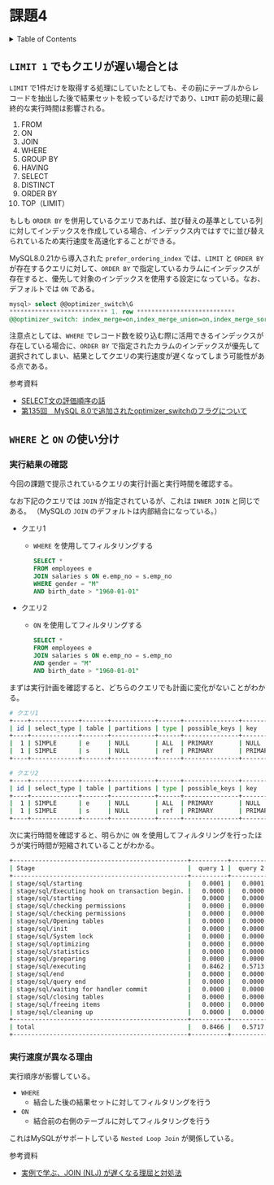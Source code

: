 # 課題4

<!-- START doctoc generated TOC please keep comment here to allow auto update -->
<!-- DON'T EDIT THIS SECTION, INSTEAD RE-RUN doctoc TO UPDATE -->
<details>
<summary>Table of Contents</summary>

- [`LIMIT 1` でもクエリが遅い場合とは](#limit-1-%E3%81%A7%E3%82%82%E3%82%AF%E3%82%A8%E3%83%AA%E3%81%8C%E9%81%85%E3%81%84%E5%A0%B4%E5%90%88%E3%81%A8%E3%81%AF)
- [`WHERE` と `ON` の使い分け](#where-%E3%81%A8-on-%E3%81%AE%E4%BD%BF%E3%81%84%E5%88%86%E3%81%91)

</details>
<!-- END doctoc generated TOC please keep comment here to allow auto update -->

## `LIMIT 1` でもクエリが遅い場合とは

`LIMIT` で1件だけを取得する処理にしていたとしても、その前にテーブルからレコードを抽出した後で結果セットを絞っているだけであり、`LIMIT` 前の処理に最終的な実行時間は影響される。

1. FROM
2. ON
3. JOIN
4. WHERE
5. GROUP BY
6. HAVING
7. SELECT
8. DISTINCT
9. ORDER BY
10. TOP（LIMIT）

もしも `ORDER BY` を併用しているクエリであれば、並び替えの基準としている列に対してインデックスを作成している場合、インデックス内ではすでに並び替えられているため実行速度を高速化することができる。

MySQL8.0.21から導入された `prefer_ordering_index` では、`LIMIT` と `ORDER BY` が存在するクエリに対して、`ORDER BY` で指定しているカラムにインデックスが存在すると、優先して対象のインデックスを使用する設定になっている。なお、デフォルトでは `ON` である。

```sql
mysql> select @@optimizer_switch\G
*************************** 1. row ***************************
@@optimizer_switch: index_merge=on,index_merge_union=on,index_merge_sort_union=on,index_merge_intersection=on,engine_condition_pushdown=on,index_condition_pushdown=on,mrr=on,mrr_cost_based=on,block_nested_loop=on,batched_key_access=off,materialization=on,semijoin=on,loosescan=on,firstmatch=on,duplicateweedout=on,subquery_materialization_cost_based=on,use_index_extensions=on,condition_fanout_filter=on,derived_merge=on,use_invisible_indexes=off,skip_scan=on,hash_join=on,subquery_to_derived=off,prefer_ordering_index=on,hypergraph_optimizer=off,derived_condition_pushdown=on
```

注意点としては、`WHERE` でレコード数を絞り込む際に活用できるインデックスが存在している場合に、`ORDER BY` で指定されたカラムのインデックスが優先して選択されてしまい、結果としてクエリの実行速度が遅くなってしまう可能性がある点である。


参考資料

- [SELECT文の評価順序の話](https://qiita.com/suzukito/items/edcd00e680186f2930a8)
- [第135回　MySQL 8.0で追加されたoptimizer_switchのフラグについて](https://gihyo.jp/dev/serial/01/mysql-road-construction-news/0135)

## `WHERE` と `ON` の使い分け

### 実行結果の確認

今回の課題で提示されているクエリの実行計画と実行時間を確認する。

なお下記のクエリでは `JOIN` が指定されているが、これは `INNER JOIN` と同じである。
（MySQLの `JOIN` のデフォルトは内部結合になっている。）

- クエリ1
  - `WHERE` を使用してフィルタリングする

    ```sql
    SELECT *
    FROM employees e
    JOIN salaries s ON e.emp_no = s.emp_no
    WHERE gender = "M"
    AND birth_date > "1960-01-01"
    ```

- クエリ2
  - `ON` を使用してフィルタリングする

    ```sql
    SELECT *
    FROM employees e
    JOIN salaries s ON e.emp_no = s.emp_no 
    AND gender = "M" 
    AND birth_date > "1960-01-01"
    ```

まずは実行計画を確認すると、どちらのクエリでも計画に変化がないことがわかる。

```bash
# クエリ1
+----+-------------+-------+------------+------+---------------+---------+---------+--------------------+--------+----------+-------------+
| id | select_type | table | partitions | type | possible_keys | key     | key_len | ref                | rows   | filtered | Extra       |
+----+-------------+-------+------------+------+---------------+---------+---------+--------------------+--------+----------+-------------+
|  1 | SIMPLE      | e     | NULL       | ALL  | PRIMARY       | NULL    | NULL    | NULL               | 298990 |    16.66 | Using where |
|  1 | SIMPLE      | s     | NULL       | ref  | PRIMARY       | PRIMARY | 4       | employees.e.emp_no |      9 |   100.00 | NULL        |
+----+-------------+-------+------------+------+---------------+---------+---------+--------------------+--------+----------+-------------+

# クエリ2
+----+-------------+-------+------------+------+---------------+---------+---------+--------------------+--------+----------+-------------+
| id | select_type | table | partitions | type | possible_keys | key     | key_len | ref                | rows   | filtered | Extra       |
+----+-------------+-------+------------+------+---------------+---------+---------+--------------------+--------+----------+-------------+
|  1 | SIMPLE      | e     | NULL       | ALL  | PRIMARY       | NULL    | NULL    | NULL               | 298990 |    16.66 | Using where |
|  1 | SIMPLE      | s     | NULL       | ref  | PRIMARY       | PRIMARY | 4       | employees.e.emp_no |      9 |   100.00 | NULL        |
+----+-------------+-------+------------+------+---------------+---------+---------+--------------------+--------+----------+-------------+
```

次に実行時間を確認すると、明らかに `ON` を使用してフィルタリングを行ったほうが実行時間が短縮されていることがわかる。

```bash
+------------------------------------------------+----------+----------+
| Stage                                          |  query 1 |  query 2 |
+------------------------------------------------+----------+----------+
| stage/sql/starting                             |   0.0001 |   0.0001 |
| stage/sql/Executing hook on transaction begin. |   0.0000 |   0.0000 |
| stage/sql/starting                             |   0.0000 |   0.0000 |
| stage/sql/checking permissions                 |   0.0000 |   0.0000 |
| stage/sql/checking permissions                 |   0.0000 |   0.0000 |
| stage/sql/Opening tables                       |   0.0000 |   0.0000 |
| stage/sql/init                                 |   0.0000 |   0.0000 |
| stage/sql/System lock                          |   0.0000 |   0.0000 |
| stage/sql/optimizing                           |   0.0000 |   0.0000 |
| stage/sql/statistics                           |   0.0000 |   0.0000 |
| stage/sql/preparing                            |   0.0000 |   0.0000 |
| stage/sql/executing                            |   0.8462 |   0.5713 |
| stage/sql/end                                  |   0.0000 |   0.0000 |
| stage/sql/query end                            |   0.0000 |   0.0000 |
| stage/sql/waiting for handler commit           |   0.0000 |   0.0000 |
| stage/sql/closing tables                       |   0.0000 |   0.0000 |
| stage/sql/freeing items                        |   0.0000 |   0.0000 |
| stage/sql/cleaning up                          |   0.0000 |   0.0000 |
+------------------------------------------------+----------+----------+
| total                                          |   0.8466 |   0.5717 |
+------------------------------------------------+----------+----------+
```

### 実行速度が異なる理由

実行順序が影響している。

- `WHERE`
  - 結合した後の結果セットに対してフィルタリングを行う
- `ON`
  -  結合前の右側のテーブルに対してフィルタリングを行う

これはMySQLがサポートしている `Nested Loop Join` が関係している。


参考資料

- [実例で学ぶ、JOIN (NLJ) が遅くなる理屈と対処法](https://qiita.com/yuku_t/items/208be188eef17699c7a5)
